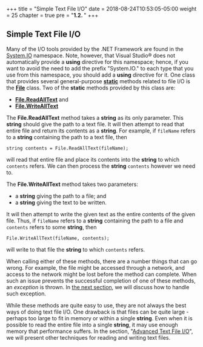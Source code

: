+++
title = "Simple Text File I/O"
date = 2018-08-24T10:53:05-05:00
weight = 25
chapter = true
pre = "<b>1.2. </b>"
+++

## Simple Text File I/O

Many of the I/O tools provided by the .NET Framework are found in the
[System.IO](http://msdn.microsoft.com/en-us/library/system.io.aspx)
namespace. Note, however, that Visual Studio® does not automatically
provide a **using** directive for this namespace; hence, if you want to
avoid the need to add the prefix "System.IO." to each type that you use
from this namespace, you should add a **using** directive for it. One
class that provides several general-purpose
[**static**](/~rhowell/DataStructures/redirect/static-this) methods
related to file I/O is the
[**File**](http://msdn.microsoft.com/en-us/library/system.io.file\(v=vs.110\).aspx)
class. Two of the **static** methods provided by this class are:

  - [**File.ReadAllText**](http://msdn.microsoft.com/en-us/library/ms143368\(v=vs.110\).aspx)
    and
  - [**File.WriteAllText**](http://msdn.microsoft.com/en-us/library/ms143375\(v=vs.110\).aspx)

The **File.ReadAllText** method takes a **string** as its only
parameter. This **string** should give the path to a text file. It will
then attempt to read that entire file and return its contents as a
**string**. For example, if `fileName` refers to a **string** containing
the path to a text file, then

    string contents = File.ReadAllText(fileName);

will read that entire file and place its contents into the **string** to
which `contents` refers. We can then process the **string** `contents`
however we need to.

The **File.WriteAllText** method takes two parameters:

  - a **string** giving the path to a file; and
  - a **string** giving the text to be written.

It will then attempt to write the given text as the entire contents of
the given file. Thus, if `fileName` refers to a **string** containing
the path to a file and `contents` refers to some **string**, then

    File.WriteAllText(fileName, contents);

will write to that file the **string** to which `contents` refers.

When calling either of these methods, there are a number things that can
go wrong. For example, the file might be accessed through a network, and
access to the network might be lost before the method can complete. When
such an issue prevents the successful completion of one of these
methods, an *exception* is thrown. In [the next
section](/~rhowell/DataStructures/redirect/exceptions), we will discuss
how to handle such exception.

While these methods are quite easy to use, they are not always the best
ways of doing text file I/O. One drawback is that files can be quite
large - perhaps too large to fit in memory or within a single
**string**. Even when it is possible to read the entire file into a
single **string**, it may use enough memory that performance suffers. In
the section, "[Advanced Text File
I/O](/~rhowell/DataStructures/redirect/advanced-text-file-io)", we will
present other techniques for reading and writing text files.
